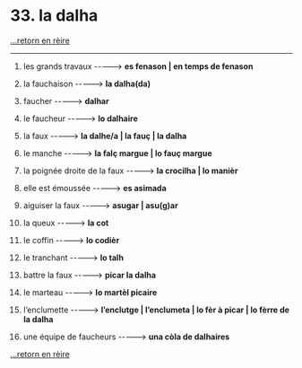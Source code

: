 # 33. la dalha

[...retorn en rèire](../sommaire.md)

---

1. les grands travaux -----> **es fenason | en temps de fenason**

2. la fauchaison -----> **la dalha(da)**

3. faucher -----> **dalhar**

4. le faucheur -----> **lo dalhaire**

5. la faux -----> **la dalhe/a | la fauç | la dalha**

6. le manche -----> **la falç margue | lo fauç margue**

7. la poignée droite de la faux -----> **la crocilha | lo manièr**

8. elle est émoussée -----> **es asimada**

9. aiguiser la faux -----> **asugar | asu(g)ar**

10. la queux -----> **la cot**

11. le coffin -----> **lo codièr**

12. le tranchant -----> **lo talh**

13. battre la faux -----> **picar la dalha**

14. le marteau -----> **lo martèl picaire**

15. l’enclumette -----> **l’enclutge | l’enclumeta | lo fèr à picar | lo fèrre de la dalha**

16. une équipe de faucheurs -----> **una còla de dalhaires**

[...retorn en rèire](../sommaire.md)

